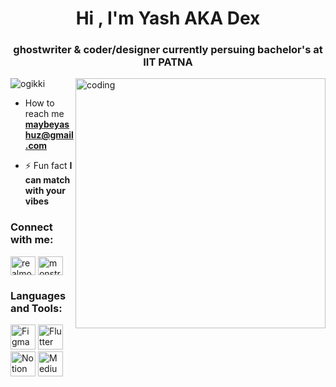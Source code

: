 
<h1 align="center">Hi , I'm Yash AKA Dex </h1>
<h3 align="center">ghostwriter & coder/designer currently persuing bachelor's at IIT PATNA </h3>

<img align="right" alt="coding" width="400" src="https://media.giphy.com/media/v1.Y2lkPTc5MGI3NjExNHJjZ3V2MmlvZThnY3I1emE5cHg3ZWN3NjZ6eWViZzFiNWZ5YnpnNCZlcD12MV9naWZzX3NlYXJjaCZjdD1n/OumCa12QC9CIvBe2c1/giphy.gif">

<p align="left"> <img src="https://komarev.com/ghpvc/?username=ogikki&label=Profile%20views&color=0e75b6&style=flat" alt="ogikki" /> </p>

-  How to reach me **maybeyashuz@gmail.com**

- ⚡ Fun fact **I can match with your vibes**

<h3 align="left">Connect with me:</h3>
<p align="left">
<a href="https://twitter.com/realmonstrovert" target="blank"><img align="center" src="https://raw.githubusercontent.com/rahuldkjain/github-profile-readme-generator/master/src/images/icons/Social/twitter.svg" alt="realmonstrovert" height="30" width="40" /></a>
<a href="https://instagram.com/monstrovert" target="blank"><img align="center" src="https://raw.githubusercontent.com/rahuldkjain/github-profile-readme-generator/master/src/images/icons/Social/instagram.svg" alt="monstrovert" height="30" width="40" /></a>
</p>

<h3 align="left">Languages and Tools:</h3>

<img src="https://upload.wikimedia.org/wikipedia/commons/3/33/Figma-logo.svg" alt="Figma" width="40"/>
<img src="https://upload.wikimedia.org/wikipedia/commons/1/17/Google-flutter-logo.png" alt="Flutter" width="40"/>
<img src="https://upload.wikimedia.org/wikipedia/commons/e/e9/Notion-logo.svg" alt="Notion" width="40"/>
<img src="https://cdn-icons-png.flaticon.com/512/2111/2111505.png" alt="Medium" width="40"/>


